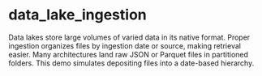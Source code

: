 # data_lake_ingestion
Data lakes store large volumes of varied data in its native format. Proper ingestion organizes files by ingestion date or source, making retrieval easier. Many architectures land raw JSON or Parquet files in partitioned folders. This demo simulates depositing files into a date-based hierarchy.
